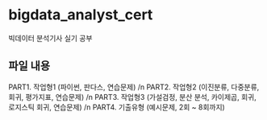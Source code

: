 # bigdata_analyst_cert
빅데이터 분석기사 실기 공부

## 파일 내용
PART1. 작업형1 (파이썬, 판다스, 연습문제) /n
PART2. 작업형2 (이진분류, 다중분류, 회귀, 평가지표, 연습문제) /n
PART3. 작업형3 (가설검정, 분산 분석, 카이제곱, 회귀, 로지스틱 회귀, 연습문제) /n
PART4. 기출유형 (예시문제, 2회 ~ 8회까지)
